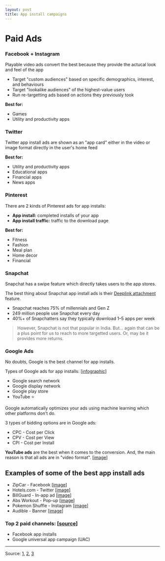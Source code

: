 ```yaml
---
layout: post
title: App install campaigns
---
```


# Paid Ads


### Facebook + Instagram

Playable video ads convert the best because they provide the actucal look and feel of the app

- Target "custom audiences" based on specific demographics, interest, and behaviours
- Target "lookalike audiences" of the highest-value users
- Run re-targetting ads based on actions they previously took

**Best for:**

- Games
- Utility and productivity apps

### Twitter

Twitter app install ads are shown as an "app card" either in the video or image format directly in the user's home feed

**Best for:**

- Utility and productivity apps
- Educational apps
- Financial apps
- News apps

### Pinterest

There are 2 kinds of Pinterest ads for app installs:

- **App install:** completed installs of your app
- **App install traffic:** traffic to the download page

**Best for:**

- Fitness
- Fashion
- Meal plan
- Home decor
- Financial

### Snapchat

Snapchat has a swipe feature which directly takes users to the app stores.

The best thing about Snapchat app install ads is their [Deeplink attachment](https://forbusiness.snapchat.com/blog/introducing-even-better-app-ads/) feature.

- Snapchat reaches 75% of millennials and Gen Z
- 249 million people use Snapchat every day
- 40%+ of Snapchatters say they typically download 1–5 apps per week

> However, Snapchat is not that popular in India. But... again that can be a plus point for us to reach to more targetted users. Or, may be it provides more returns.

### Google Ads

No doubts, Google is the best channel for app installs.

Types of Google ads for app installs: [[infographic](https://storage.googleapis.com/website-production/uploads/2019/01/google-app-install.jpg)]

- Google search network
- Google display network
- Google play store
- YouTube ⭐

Google automatically optimizes your ads using machine learning which other platforms don't do.

3 types of bidding options are in Google ads:

- CPC - Cost per Click
- CPV - Cost per View
- CPI - Cost per Install

**YouTube ads** are the best when it comes to the conversion. And, the main reason is that all ads are in "video format". [[image](https://storage.googleapis.com/website-production/uploads/2019/01/youtube-app-install.png)]

## Examples of some of the best app install ads

- ZipCar - Facebook [[image](https://uplandsoftware.com/localytics/wp-content/uploads/sites/45/2020/06/zipcar-app-ad.png)]
- Hotels.com - Twitter [[image](https://uplandsoftware.com/localytics/wp-content/uploads/sites/45/2020/06/hotels-app-ad.png)]
- BillGuard - In-app ad [[image](https://uplandsoftware.com/localytics/wp-content/uploads/sites/45/2020/06/slickdeals-app-ad.png)]
- Abs Workout - Pop-up [[image](https://uplandsoftware.com/localytics/wp-content/uploads/sites/45/2020/06/abs-workout-app-ad.png)]
- Pokemon Shuffle - Instagram [[image](https://uplandsoftware.com/localytics/wp-content/uploads/sites/45/2020/06/pokemon-app-ad.png)]
- Audible - Banner [[image](https://uplandsoftware.com/localytics/wp-content/uploads/sites/45/2020/06/audible-app-ad.png)]


### Top 2 paid channels: [[source](https://1yjmqg26uh9k15zq0o1pderc-wpengine.netdna-ssl.com/wp-content/uploads/2019/03/UA-top-channels-1-768x797.png)]

- Facebook app installs
- Google universal app campaign (UAC)

---

Source: [1](https://instapage.com/blog/app-install), [2](https://uplandsoftware.com/localytics/resources/blog/app-install-ads/), [3](https://blog.branch.io/how-to-run-a-successful-app-install-ad-campaign/)